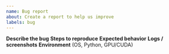 ```yaml
---
name: Bug report
about: Create a report to help us improve
labels: bug
---
```

**Describe the bug**
**Steps to reproduce**
**Expected behavior**
**Logs / screenshots**
**Environment** (OS, Python, GPU/CUDA)
